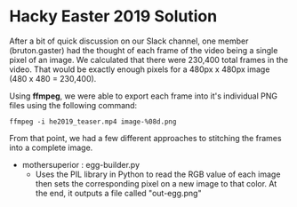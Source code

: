# Hacky Easter 2019 Solution

After a bit of quick discussion on our Slack channel, one member (bruton.gaster) had the thought of each frame of the video being a single pixel of an image. We calculated that there were 230,400 total frames in the video. That would be exactly enough pixels for a 480px x 480px image (480 x 480 = 230,400).

Using **ffmpeg**, we were able to export each frame into it's individual PNG files using the following command:

``
ffmpeg -i he2019_teaser.mp4 image-%08d.png
``

From that point, we had a few different approaches to stitching the frames into a complete image.

- mothersuperior : egg-builder.py
  - Uses the PIL library in Python to read the RGB value of each image then sets the corresponding pixel on a new image to that color. At the end, it outputs a file called "out-egg.png"

